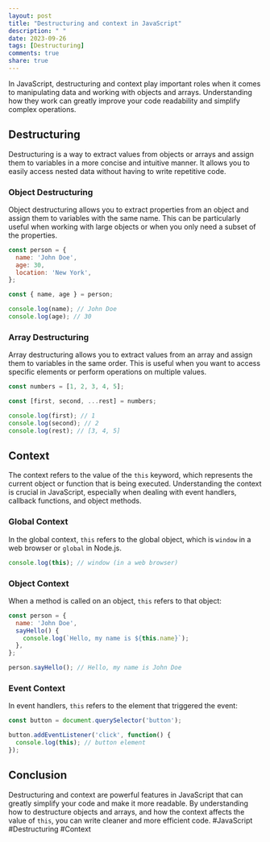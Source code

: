 ```yaml
---
layout: post
title: "Destructuring and context in JavaScript"
description: " "
date: 2023-09-26
tags: [Destructuring]
comments: true
share: true
---
```


In JavaScript, destructuring and context play important roles when it comes to manipulating data and working with objects and arrays. Understanding how they work can greatly improve your code readability and simplify complex operations.

## Destructuring

Destructuring is a way to extract values from objects or arrays and assign them to variables in a more concise and intuitive manner. It allows you to easily access nested data without having to write repetitive code.

### Object Destructuring

Object destructuring allows you to extract properties from an object and assign them to variables with the same name. This can be particularly useful when working with large objects or when you only need a subset of the properties.

```javascript
const person = {
  name: 'John Doe',
  age: 30,
  location: 'New York',
};

const { name, age } = person;

console.log(name); // John Doe
console.log(age); // 30
```

### Array Destructuring

Array destructuring allows you to extract values from an array and assign them to variables in the same order. This is useful when you want to access specific elements or perform operations on multiple values.

```javascript
const numbers = [1, 2, 3, 4, 5];

const [first, second, ...rest] = numbers;

console.log(first); // 1
console.log(second); // 2
console.log(rest); // [3, 4, 5]
```

## Context

The context refers to the value of the `this` keyword, which represents the current object or function that is being executed. Understanding the context is crucial in JavaScript, especially when dealing with event handlers, callback functions, and object methods.

### Global Context

In the global context, `this` refers to the global object, which is `window` in a web browser or `global` in Node.js.

```javascript
console.log(this); // window (in a web browser)
```

### Object Context

When a method is called on an object, `this` refers to that object:

```javascript
const person = {
  name: 'John Doe',
  sayHello() {
    console.log(`Hello, my name is ${this.name}`);
  },
};

person.sayHello(); // Hello, my name is John Doe
```

### Event Context

In event handlers, `this` refers to the element that triggered the event:

```javascript
const button = document.querySelector('button');

button.addEventListener('click', function() {
  console.log(this); // button element
});
```

## Conclusion

Destructuring and context are powerful features in JavaScript that can greatly simplify your code and make it more readable. By understanding how to destructure objects and arrays, and how the context affects the value of `this`, you can write cleaner and more efficient code. #JavaScript #Destructuring #Context